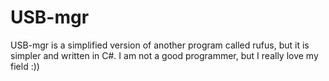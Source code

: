 # USB-mgr
USB-mgr is a simplified version of another program called rufus, but it is simpler and written in C#. I am not a good programmer, but I really love my field :))
